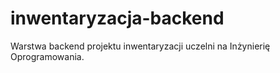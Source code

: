 # inwentaryzacja-backend

Warstwa backend projektu inwentaryzacji uczelni na Inżynierię Oprogramowania.
